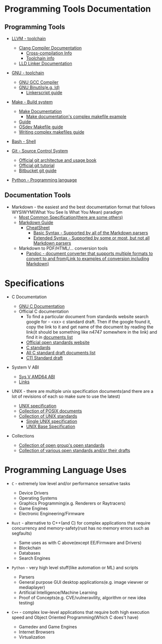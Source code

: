 # Programming Tools Documentation
## Programming Tools
* [LLVM - toolchain](https://llvm.org/)
	* [Clang Compiler Documentation](https://clang.llvm.org/docs/index.html)
		* [Cross-compilation Info](https://clang.llvm.org/docs/CrossCompilation.html)
		* [Toolchain info](https://clang.llvm.org/docs/Toolchain.html)
	* [LLD Linker Documentation](https://lld.llvm.org/)

* [GNU - toolchain](https://www.gnu.org/manual/manual.html)
	* [GNU GCC Compiler](https://gcc.gnu.org/onlinedocs/)
	* [GNU Binutils(e.g. ld)](https://www.gnu.org/software/binutils/)
		* [Linkerscript guide](https://sourceware.org/binutils/docs/ld/Scripts.html)

* [Make - Build system](https://www.gnu.org/software/make/)
	* [Make Documentation](https://www.gnu.org/software/make/manual/)
		* [Make documentation's complex makefile example](https://www.gnu.org/software/make/manual/make.html#Complex-Makefile)
	* [Guide](https://makefiletutorial.com/)
	* [OSdev Makefile guide](https://wiki.osdev.org/Makefile)
	* [Writing complex makefiles guide](http://nuclear.mutantstargoat.com/articles/make/)

* [Bash - Shell](https://www.gnu.org/software/bash/manual/bash.html#Redirecting-Input)

* [Git - Source Control System](https://git-scm.com/doc)
	* [Official git architectue and usage book](https://git-scm.com/book/en/v2)
	* [Official git tutorial](https://git-scm.com/docs/gittutorial)
	* [Bitbucket git guide](https://www.atlassian.com/git)

* [Python - Programming language](https://www.python.org/doc/)


## Documentation Tools
* Markdown - the easiest and the best documentation format that follows WYSIWYM(What You See Is What You Mean) paradigm
	* [Most Common Specification(there are some others)](https://commonmark.org/)
	* [Markdown Guide](https://www.markdownguide.org/)
		* [CheatSheet](https://www.markdownguide.org/cheat-sheet/)
			* [Basic Syntax - Supported by all of the Markdown parsers](https://www.markdownguide.org/basic-syntax/)
			* [Extended Syntax - Supported by some or most, but not all Markdown parsers](https://www.markdownguide.org/extended-syntax/)
	* Markdown to PDF/HTML/... conversion tools
		* [Pandoc - document converter that supports multiple formats to convert to and from(Link to examples of conversion including Markdown)](https://pandoc.org/demos.html)



# Specifications
* C Documentation
	* [GNU C Documentation](https://www.gnu.org/software/gnu-c-manual/)
	* Official C documentation
		* To find a particular document from standards website search google for - \<xx\> c standard draft. Then if the google found it, copy the link to it and get name of the document by reading the link(it should be something like n4747 somewhere in the link) and find it in [documents list](http://www.open-std.org/JTC1/SC22/WG14/www/docs/)
		* [Official open standards website](http://www.open-std.org/)
		* [C standards](http://www.open-std.org/JTC1/SC22/WG14/)
		* [All C standard draft documents list](http://www.open-std.org/JTC1/SC22/WG14/www/docs/)
		* [C11 Standard draft](http://www.open-std.org/JTC1/SC22/WG14/www/docs/n1548.pdf)

* System V ABI
	* [Sys V AMD64 ABI](https://gitlab.com/x86-psABIs/x86-64-ABI)
	* [Links](https://wiki.osdev.org/System_V_ABI#Documents)

* UNIX - there are multiple unix specification documents(and there are a lot of revisions of each so make sure to use the latest)
	* [UNIX specification](https://www.opengroup.org/membership/forums/platform/unix)
	* [Collection of POSIX documents](http://www.open-std.org/JTC1/SC22/WG15/)
	* [Collection of UNIX standards](https://publications.opengroup.org/standards/unix/single-unix-specification)
		* [Single UNIX specification](https://publications.opengroup.org/t101)
		* [UNIX Base Specification](https://publications.opengroup.org/standards/unix/c181)

* Collections
	* [Collection of open group's open standards](https://publications.opengroup.org/)
	* [Collection of various open standards and/or their drafts](http://www.open-std.org/)



# Programming Language Uses
* `C` - extremely low level and/or performance sensative tasks
	* Device Drivers
	* Operating Systems
	* Graphics Programming(e.g. Renderers or Raytracers)
	* Game Engines
	* Electronic Engineering/Firmware

* `Rust` - alternative to C++(and C) for complex applications that require concurrency and memory-safety(rust has no memory errors such as segfaults)
	* Same uses as with C above(except EE/Firmware and Drivers)
	* Blockchain
	* Databases
	* Search Engines

* `Python` - very high level stuff(like automation or ML) and scripts
	* Parsers
	* General purpose GUI desktop applications(e.g. image viewver or mediaplayer)
	* Artificial Intelligence/Machine Learning
	* Proof of Concepts(e.g. CVE/vulneravility, algorithm or new idea testing)

* `C++` - complex low-level applications that require both high execution speed and Object Oriented Programming(Which C does't have)
	* Gamedev and Game Engines
	* Internet Browsers
	* Virtualization
